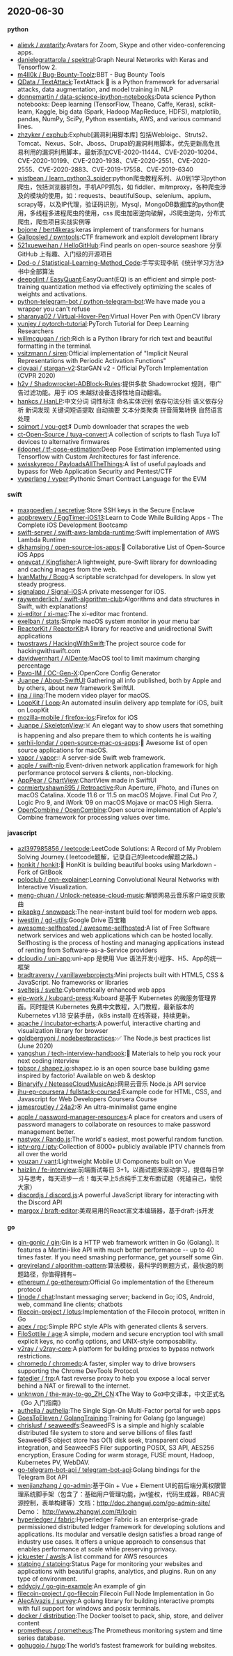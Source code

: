 ## 2020-06-30

#### python
* [alievk / avatarify](https://github.com/alievk/avatarify):Avatars for Zoom, Skype and other video-conferencing apps.
* [danielegrattarola / spektral](https://github.com/danielegrattarola/spektral):Graph Neural Networks with Keras and Tensorflow 2.
* [m4ll0k / Bug-Bounty-Toolz](https://github.com/m4ll0k/Bug-Bounty-Toolz):BBT - Bug Bounty Tools
* [QData / TextAttack](https://github.com/QData/TextAttack):TextAttack
🐙
is a Python framework for adversarial attacks, data augmentation, and model training in NLP
* [donnemartin / data-science-ipython-notebooks](https://github.com/donnemartin/data-science-ipython-notebooks):Data science Python notebooks: Deep learning (TensorFlow, Theano, Caffe, Keras), scikit-learn, Kaggle, big data (Spark, Hadoop MapReduce, HDFS), matplotlib, pandas, NumPy, SciPy, Python essentials, AWS, and various command lines.
* [zhzyker / exphub](https://github.com/zhzyker/exphub):Exphub[漏洞利用脚本库] 包括Webloigc、Struts2、Tomcat、Nexus、Solr、Jboss、Drupal的漏洞利用脚本，优先更新高危且易利用的漏洞利用脚本，最新添加CVE-2020-11444、CVE-2020-10204、CVE-2020-10199、CVE-2020-1938、CVE-2020-2551、CVE-2020-2555、CVE-2020-2883、CVE-2019-17558、CVE-2019-6340
* [wistbean / learn_python3_spider](https://github.com/wistbean/learn_python3_spider):python爬虫教程系列、从0到1学习python爬虫，包括浏览器抓包，手机APP抓包，如 fiddler、mitmproxy，各种爬虫涉及的模块的使用，如：requests、beautifulSoup、selenium、appium、scrapy等，以及IP代理，验证码识别，Mysql，MongoDB数据库的python使用，多线程多进程爬虫的使用，css 爬虫加密逆向破解，JS爬虫逆向，分布式爬虫，爬虫项目实战实例等
* [bojone / bert4keras](https://github.com/bojone/bert4keras):keras implement of transformers for humans
* [Gallopsled / pwntools](https://github.com/Gallopsled/pwntools):CTF framework and exploit development library
* [521xueweihan / HelloGitHub](https://github.com/521xueweihan/HelloGitHub):Find pearls on open-source seashore 分享 GitHub 上有趣、入门级的开源项目
* [Dod-o / Statistical-Learning-Method_Code](https://github.com/Dod-o/Statistical-Learning-Method_Code):手写实现李航《统计学习方法》书中全部算法
* [deepglint / EasyQuant](https://github.com/deepglint/EasyQuant):EasyQuant(EQ) is an efficient and simple post-training quantization method via effectively optimizing the scales of weights and activations.
* [python-telegram-bot / python-telegram-bot](https://github.com/python-telegram-bot/python-telegram-bot):We have made you a wrapper you can't refuse
* [sharanya02 / Virtual-Hover-Pen](https://github.com/sharanya02/Virtual-Hover-Pen):Virtual Hover Pen with OpenCV library
* [yunjey / pytorch-tutorial](https://github.com/yunjey/pytorch-tutorial):PyTorch Tutorial for Deep Learning Researchers
* [willmcgugan / rich](https://github.com/willmcgugan/rich):Rich is a Python library for rich text and beautiful formatting in the terminal.
* [vsitzmann / siren](https://github.com/vsitzmann/siren):Official implementation of "Implicit Neural Representations with Periodic Activation Functions"
* [clovaai / stargan-v2](https://github.com/clovaai/stargan-v2):StarGAN v2 - Official PyTorch Implementation (CVPR 2020)
* [h2y / Shadowrocket-ADBlock-Rules](https://github.com/h2y/Shadowrocket-ADBlock-Rules):提供多款 Shadowrocket 规则，带广告过滤功能。用于 iOS 未越狱设备选择性地自动翻墙。
* [hankcs / HanLP](https://github.com/hankcs/HanLP):中文分词 词性标注 命名实体识别 依存句法分析 语义依存分析 新词发现 关键词短语提取 自动摘要 文本分类聚类 拼音简繁转换 自然语言处理
* [soimort / you-get](https://github.com/soimort/you-get):⏬
Dumb downloader that scrapes the web
* [ct-Open-Source / tuya-convert](https://github.com/ct-Open-Source/tuya-convert):A collection of scripts to flash Tuya IoT devices to alternative firmwares
* [ildoonet / tf-pose-estimation](https://github.com/ildoonet/tf-pose-estimation):Deep Pose Estimation implemented using Tensorflow with Custom Architectures for fast inference.
* [swisskyrepo / PayloadsAllTheThings](https://github.com/swisskyrepo/PayloadsAllTheThings):A list of useful payloads and bypass for Web Application Security and Pentest/CTF
* [vyperlang / vyper](https://github.com/vyperlang/vyper):Pythonic Smart Contract Language for the EVM

#### swift
* [maxgoedjen / secretive](https://github.com/maxgoedjen/secretive):Store SSH keys in the Secure Enclave
* [appbrewery / EggTimer-iOS13](https://github.com/appbrewery/EggTimer-iOS13):Learn to Code While Building Apps - The Complete iOS Development Bootcamp
* [swift-server / swift-aws-lambda-runtime](https://github.com/swift-server/swift-aws-lambda-runtime):Swift implementation of AWS Lambda Runtime
* [dkhamsing / open-source-ios-apps](https://github.com/dkhamsing/open-source-ios-apps):📱
Collaborative List of Open-Source iOS Apps
* [onevcat / Kingfisher](https://github.com/onevcat/Kingfisher):A lightweight, pure-Swift library for downloading and caching images from the web.
* [IvanMathy / Boop](https://github.com/IvanMathy/Boop):A scriptable scratchpad for developers. In slow yet steady progress.
* [signalapp / Signal-iOS](https://github.com/signalapp/Signal-iOS):A private messenger for iOS.
* [raywenderlich / swift-algorithm-club](https://github.com/raywenderlich/swift-algorithm-club):Algorithms and data structures in Swift, with explanations!
* [xi-editor / xi-mac](https://github.com/xi-editor/xi-mac):The xi-editor mac frontend.
* [exelban / stats](https://github.com/exelban/stats):Simple macOS system monitor in your menu bar
* [ReactorKit / ReactorKit](https://github.com/ReactorKit/ReactorKit):A library for reactive and unidirectional Swift applications
* [twostraws / HackingWithSwift](https://github.com/twostraws/HackingWithSwift):The project source code for hackingwithswift.com
* [davidwernhart / AlDente](https://github.com/davidwernhart/AlDente):MacOS tool to limit maximum charging percentage
* [Pavo-IM / OC-Gen-X](https://github.com/Pavo-IM/OC-Gen-X):OpenCore Config Generator
* [Juanpe / About-SwiftUI](https://github.com/Juanpe/About-SwiftUI):Gathering all info published, both by Apple and by others, about new framework SwiftUI.
* [iina / iina](https://github.com/iina/iina):The modern video player for macOS.
* [LoopKit / Loop](https://github.com/LoopKit/Loop):An automated insulin delivery app template for iOS, built on LoopKit
* [mozilla-mobile / firefox-ios](https://github.com/mozilla-mobile/firefox-ios):Firefox for iOS
* [Juanpe / SkeletonView](https://github.com/Juanpe/SkeletonView):☠️
An elegant way to show users that something is happening and also prepare them to which contents he is waiting
* [serhii-londar / open-source-mac-os-apps](https://github.com/serhii-londar/open-source-mac-os-apps):🚀
Awesome list of open source applications for macOS.
* [vapor / vapor](https://github.com/vapor/vapor):💧
A server-side Swift web framework.
* [apple / swift-nio](https://github.com/apple/swift-nio):Event-driven network application framework for high performance protocol servers & clients, non-blocking.
* [AppPear / ChartView](https://github.com/AppPear/ChartView):ChartView made in SwiftUI
* [cormiertyshawn895 / Retroactive](https://github.com/cormiertyshawn895/Retroactive):Run Aperture, iPhoto, and iTunes on macOS Catalina. Xcode 11.6 or 11.5 on macOS Mojave. Final Cut Pro 7, Logic Pro 9, and iWork ’09 on macOS Mojave or macOS High Sierra.
* [OpenCombine / OpenCombine](https://github.com/OpenCombine/OpenCombine):Open source implementation of Apple's Combine framework for processing values over time.

#### javascript
* [azl397985856 / leetcode](https://github.com/azl397985856/leetcode):LeetCode Solutions: A Record of My Problem Solving Journey.( leetcode题解，记录自己的leetcode解题之路。)
* [honkit / honkit](https://github.com/honkit/honkit):📖
HonKit is building beautiful books using Markdown - Fork of GitBook
* [poloclub / cnn-explainer](https://github.com/poloclub/cnn-explainer):Learning Convolutional Neural Networks with Interactive Visualization.
* [meng-chuan / Unlock-netease-cloud-music](https://github.com/meng-chuan/Unlock-netease-cloud-music):解锁网易云音乐客户端变灰歌曲
* [pikapkg / snowpack](https://github.com/pikapkg/snowpack):The near-instant build tool for modern web apps.
* [iwestlin / gd-utils](https://github.com/iwestlin/gd-utils):Google Drive 百宝箱
* [awesome-selfhosted / awesome-selfhosted](https://github.com/awesome-selfhosted/awesome-selfhosted):A list of Free Software network services and web applications which can be hosted locally. Selfhosting is the process of hosting and managing applications instead of renting from Software-as-a-Service providers
* [dcloudio / uni-app](https://github.com/dcloudio/uni-app):uni-app 是使用 Vue 语法开发小程序、H5、App的统一框架
* [bradtraversy / vanillawebprojects](https://github.com/bradtraversy/vanillawebprojects):Mini projects built with HTML5, CSS & JavaScript. No frameworks or libraries
* [sveltejs / svelte](https://github.com/sveltejs/svelte):Cybernetically enhanced web apps
* [eip-work / kuboard-press](https://github.com/eip-work/kuboard-press):Kuboard 是基于 Kubernetes 的微服务管理界面。同时提供 Kubernetes 免费中文教程，入门教程，最新版本的 Kubernetes v1.18 安装手册，(k8s install) 在线答疑，持续更新。
* [apache / incubator-echarts](https://github.com/apache/incubator-echarts):A powerful, interactive charting and visualization library for browser
* [goldbergyoni / nodebestpractices](https://github.com/goldbergyoni/nodebestpractices):✅
The Node.js best practices list (June 2020)
* [yangshun / tech-interview-handbook](https://github.com/yangshun/tech-interview-handbook):💯
Materials to help you rock your next coding interview
* [tobspr / shapez.io](https://github.com/tobspr/shapez.io):shapez.io is an open source base building game inspired by factorio! Available on web & desktop
* [Binaryify / NeteaseCloudMusicApi](https://github.com/Binaryify/NeteaseCloudMusicApi):网易云音乐 Node.js API service
* [jhu-ep-coursera / fullstack-course4](https://github.com/jhu-ep-coursera/fullstack-course4):Example code for HTML, CSS, and Javascript for Web Developers Coursera Course
* [jamesroutley / 24a2](https://github.com/jamesroutley/24a2):🏵
An ultra-minimalist game engine
* [apple / password-manager-resources](https://github.com/apple/password-manager-resources):A place for creators and users of password managers to collaborate on resources to make password management better.
* [nastyox / Rando.js](https://github.com/nastyox/Rando.js):The world's easiest, most powerful random function.
* [iptv-org / iptv](https://github.com/iptv-org/iptv):Collection of 8000+ publicly available IPTV channels from all over the world
* [youzan / vant](https://github.com/youzan/vant):Lightweight Mobile UI Components built on Vue
* [haizlin / fe-interview](https://github.com/haizlin/fe-interview):前端面试每日 3+1，以面试题来驱动学习，提倡每日学习与思考，每天进步一点！每天早上5点纯手工发布面试题（死磕自己，愉悦大家）
* [discordjs / discord.js](https://github.com/discordjs/discord.js):A powerful JavaScript library for interacting with the Discord API
* [margox / braft-editor](https://github.com/margox/braft-editor):美观易用的React富文本编辑器，基于draft-js开发

#### go
* [gin-gonic / gin](https://github.com/gin-gonic/gin):Gin is a HTTP web framework written in Go (Golang). It features a Martini-like API with much better performance -- up to 40 times faster. If you need smashing performance, get yourself some Gin.
* [greyireland / algorithm-pattern](https://github.com/greyireland/algorithm-pattern):算法模板，最科学的刷题方式，最快速的刷题路径，你值得拥有~
* [ethereum / go-ethereum](https://github.com/ethereum/go-ethereum):Official Go implementation of the Ethereum protocol
* [tinode / chat](https://github.com/tinode/chat):Instant messaging server; backend in Go; iOS, Android, web, command line clients; chatbots
* [filecoin-project / lotus](https://github.com/filecoin-project/lotus):Implementation of the Filecoin protocol, written in Go
* [apex / rpc](https://github.com/apex/rpc):Simple RPC style APIs with generated clients & servers.
* [FiloSottile / age](https://github.com/FiloSottile/age):A simple, modern and secure encryption tool with small explicit keys, no config options, and UNIX-style composability.
* [v2ray / v2ray-core](https://github.com/v2ray/v2ray-core):A platform for building proxies to bypass network restrictions.
* [chromedp / chromedp](https://github.com/chromedp/chromedp):A faster, simpler way to drive browsers supporting the Chrome DevTools Protocol.
* [fatedier / frp](https://github.com/fatedier/frp):A fast reverse proxy to help you expose a local server behind a NAT or firewall to the internet.
* [unknwon / the-way-to-go_ZH_CN](https://github.com/unknwon/the-way-to-go_ZH_CN):《The Way to Go》中文译本，中文正式名《Go 入门指南》
* [authelia / authelia](https://github.com/authelia/authelia):The Single Sign-On Multi-Factor portal for web apps
* [GoesToEleven / GolangTraining](https://github.com/GoesToEleven/GolangTraining):Training for Golang (go language)
* [chrislusf / seaweedfs](https://github.com/chrislusf/seaweedfs):SeaweedFS is a simple and highly scalable distributed file system to store and serve billions of files fast! SeaweedFS object store has O(1) disk seek, transparent cloud integration, and SeaweedFS Filer supporting POSIX, S3 API, AES256 encryption, Erasure Coding for warm storage, FUSE mount, Hadoop, Kubernetes PV, WebDAV.
* [go-telegram-bot-api / telegram-bot-api](https://github.com/go-telegram-bot-api/telegram-bot-api):Golang bindings for the Telegram Bot API
* [wenjianzhang / go-admin](https://github.com/wenjianzhang/go-admin):基于Gin + Vue + Element UI的前后端分离权限管理系统脚手架（包含了：基础用户管理功能，jwt鉴权，代码生成器，RBAC资源控制，表单构建等）文档：http://doc.zhangwj.com/go-admin-site/ Demo： http://www.zhangwj.com/#/login
* [hyperledger / fabric](https://github.com/hyperledger/fabric):Hyperledger Fabric is an enterprise-grade permissioned distributed ledger framework for developing solutions and applications. Its modular and versatile design satisfies a broad range of industry use cases. It offers a unique approach to consensus that enables performance at scale while preserving privacy.
* [jckuester / awsls](https://github.com/jckuester/awsls):A list command for AWS resources
* [statping / statping](https://github.com/statping/statping):Status Page for monitoring your websites and applications with beautiful graphs, analytics, and plugins. Run on any type of environment.
* [eddycjy / go-gin-example](https://github.com/eddycjy/go-gin-example):An example of gin
* [filecoin-project / go-filecoin](https://github.com/filecoin-project/go-filecoin):Filecoin Full Node Implementation in Go
* [AlecAivazis / survey](https://github.com/AlecAivazis/survey):A golang library for building interactive prompts with full support for windows and posix terminals.
* [docker / distribution](https://github.com/docker/distribution):The Docker toolset to pack, ship, store, and deliver content
* [prometheus / prometheus](https://github.com/prometheus/prometheus):The Prometheus monitoring system and time series database.
* [gohugoio / hugo](https://github.com/gohugoio/hugo):The world’s fastest framework for building websites.
